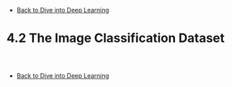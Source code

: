 * [Back to Dive into Deep Learning](../../main.md)

# 4.2 The Image Classification Dataset

##














<br>

* [Back to Dive into Deep Learning](../../main.md)